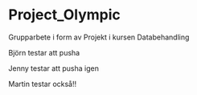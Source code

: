 # Project_Olympic
Grupparbete i form av Projekt i kursen Databehandling 

Björn testar att pusha

Jenny testar att pusha igen


Martin testar också!! 